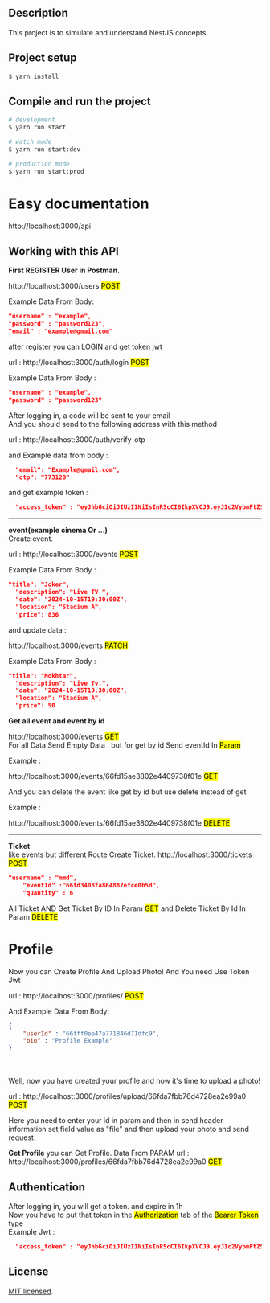 
## Description

This project is to simulate and understand NestJS concepts.

## Project setup

```bash
$ yarn install
```

## Compile and run the project

```bash
# development
$ yarn run start

# watch mode
$ yarn run start:dev

# production mode
$ yarn run start:prod
```

# Easy documentation
http://localhost:3000/api


## Working with this API
 <b>First REGISTER User in Postman.</b>

http://localhost:3000/users     <mark>POST</mark>

<p>Example Data From Body: </p>

```json
"username" : "example",
"password" : "password123",
"email" : "example@gmail.com"
```
after register you can LOGIN and get token jwt

url : http://localhost:3000/auth/login    <mark>POST</mark>

<p>Example Data From Body : </p>

```json
"username" : "example",
"password" : "password123"
```

After logging in, a code will be sent to your email<br>
And you should send to the following address with this method<br>

url : http://localhost:3000/auth/verify-otp

and Example data from body :
```json
  "email": "Example@gmail.com",
  "otp": "773120"
```

and get example token : <br>
```json
  "access_token" : "eyJhbGciOiJIUzI1NiIsInR5cCI6IkpXVCJ9.eyJ1c2VybmFtZSI6Im1laHJhZDMiLCJpYXQiOjE3Mjc5MDA2MTIsImV4cCI6MTcyNzkwNDIxMn0.gaVp4qIXZsjk0gW2-gdyrybIRnufSP0F4tobmjWl-Do"
```
<hr>
 <b>event(example cinema Or ...)</b><br>
Create event.

url : http://localhost:3000/events   <mark>POST</mark>

<p>Example Data From Body : </p>

```json
"title": "Joker",
  "description": "Live TV ",
  "date": "2024-10-15T19:30:00Z",
  "location": "Stadium A",
  "price": 836
  ``` 
  and update data  : 
  
  http://localhost:3000/events   <mark>PATCH</mark>

  <p>Example Data From Body : </p>

```json
"title": "Mokhtar",
  "description": "Live Tv.",
  "date": "2024-10-15T19:30:00Z",
  "location": "Stadium A",
  "price": 50
  ```
  **Get all event and event by id**

  http://localhost:3000/events    <mark>GET</mark><br>
  For all Data Send Empty Data . but for get by id Send eventId In <mark>Param</mark>
  <p>Example : </p>
http://localhost:3000/events/66fd15ae3802e4409738f01e  <mark>GET</mark>

And you can delete the event like get by id but use delete instead of get
<p>Example : </p>
http://localhost:3000/events/66fd15ae3802e4409738f01e <mark>DELETE</mark>
<hr>
<b>Ticket</b><br>
like events but different Route
Create Ticket.
http://localhost:3000/tickets   <mark>POST</mark>

```json
"username" : "mmd",
    "eventId" :"66fd3408fa864887efce0b5d",
    "quantity" : 6
```
All Ticket AND Get Ticket By ID  In Param    <mark>GET</mark>
and Delete Ticket By Id In Param      <mark>DELETE</mark>

# Profile
Now you can Create Profile And Upload Photo! And You need Use Token Jwt

url : http://localhost:3000/profiles/      <mark>POST</mark>

And Example Data From Body: 

```json
{
    "userId" : "66fff0ee47a771846d71dfc9",
    "bio" : "Profile Example"
}
```
<br>
<br>
Well, now you have created your profile and now it's time to upload a photo!

url : http://localhost:3000/profiles/upload/66fda7fbb76d4728ea2e99a0    <mark>POST</mark>

Here you need to enter your id in param and then in send header information set field value as "file" and then upload your photo and send request.

**Get Profile**
you can Get Profile. Data From PARAM
url : http://localhost:3000/profiles/66fda7fbb76d4728ea2e99a0  <mark>GET</mark>


## Authentication
After logging in, you will get a token. and expire in 1h<br>
Now you have to put that token in the <mark>Authorization</mark> tab of the <mark>Bearer Token</mark> type<br>
Example Jwt : <br>
```json
  "access_token" : "eyJhbGciOiJIUzI1NiIsInR5cCI6IkpXVCJ9.eyJ1c2VybmFtZSI6Im1laHJhZDMiLCJpYXQiOjE3Mjc5MDA2MTIsImV4cCI6MTcyNzkwNDIxMn0.gaVp4qIXZsjk0gW2-gdyrybIRnufSP0F4tobmjWl-Do"
```


## License

[MIT licensed](https://github.com/MehradAotp/ticket/blob/master/LICENSE).
